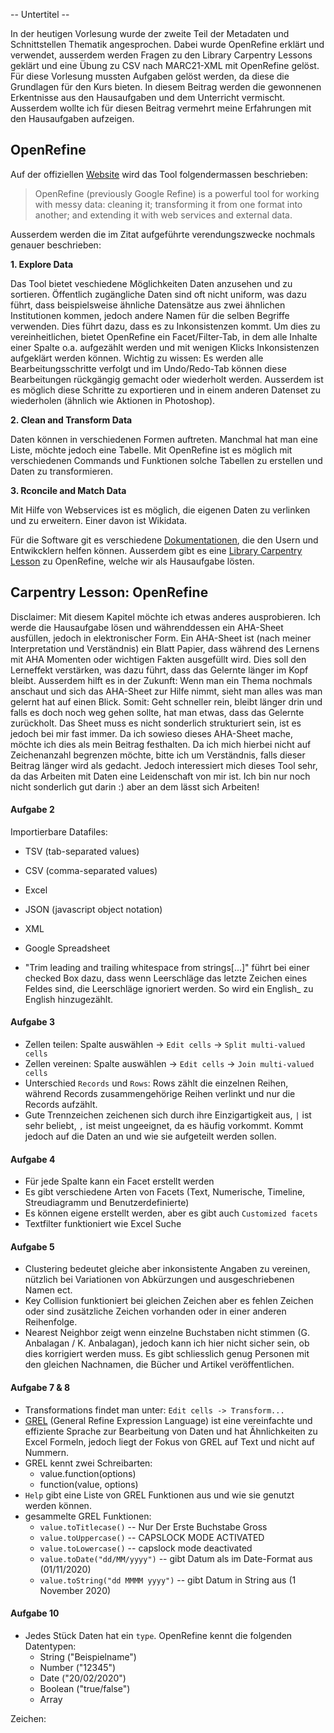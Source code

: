 -- Untertitel --

In der heutigen Vorlesung wurde der zweite Teil der Metadaten und Schnittstellen Thematik angesprochen. Dabei wurde OpenRefine erklärt und verwendet, ausserdem werden Fragen zu den Library Carpentry Lessons geklärt und eine Übung zu CSV nach MARC21-XML mit OpenRefine gelöst. Für diese Vorlesung mussten Aufgaben gelöst werden, da diese die Grundlagen für den Kurs bieten. In diesem Beitrag werden die gewonnenen Erkentnisse aus den Hausaufgaben und dem Unterricht vermischt. Ausserdem wollte ich für diesen Beitrag vermehrt meine Erfahrungen mit den Hausaufgaben aufzeigen.

## OpenRefine

Auf der offiziellen [Website](https://openrefine.org/) wird das Tool folgendermassen beschrieben:

>OpenRefine (previously Google Refine) is a powerful tool for working with messy data: cleaning it; transforming it from one format into another; and extending it with web services and external data.

Ausserdem werden die im Zitat aufgeführte verendungszwecke nochmals genauer beschrieben:

**1. Explore Data**

Das Tool bietet veschiedene Möglichkeiten Daten anzusehen und zu sortieren. Öffentlich zugängliche Daten sind oft nicht uniform, was dazu führt, dass beispielsweise ähnliche Datensätze aus zwei ähnlichen Institutionen kommen, jedoch andere Namen für die selben Begriffe verwenden. Dies führt dazu, dass es zu Inkonsistenzen kommt. Um dies zu vereinheitlichen, bietet OpenRefine ein Facet/Filter-Tab, in dem alle Inhalte einer Spalte o.a. aufgezählt werden und mit wenigen Klicks Inkonsistenzen aufgeklärt werden können. Wichtig zu wissen: Es werden alle Bearbeitungsschritte verfolgt und im Undo/Redo-Tab können diese Bearbeitungen rückgängig gemacht oder wiederholt werden. Ausserdem ist es möglich diese Schritte zu exportieren und in einem anderen Datenset zu wiederholen (ähnlich wie Aktionen in Photoshop).

**2. Clean and Transform Data**

Daten können in verschiedenen Formen auftreten. Manchmal hat man eine Liste, möchte jedoch eine Tabelle. Mit OpenRefine ist es möglich mit verschiedenen Commands und Funktionen solche Tabellen zu erstellen und Daten zu transformieren.

**3. Rconcile and Match Data**

Mit Hilfe von Webservices ist es möglich, die eigenen Daten zu verlinken und zu erweitern. Einer davon ist Wikidata.


Für die Software git es verschiedene [Dokumentationen](https://openrefine.org/documentation.html), die den Usern und Entwikcklern helfen können. Ausserdem gibt es eine [Library Carpentry Lesson](https://librarycarpentry.org/lc-open-refine/) zu OpenRefine, welche wir als Hausaufgabe lösten.

## Carpentry Lesson: OpenRefine

Disclaimer: Mit diesem Kapitel möchte ich etwas anderes ausprobieren. Ich werde die Hausaufgabe lösen und währenddessen ein AHA-Sheet ausfüllen, jedoch in elektronischer Form. Ein AHA-Sheet ist (nach meiner Interpretation und Verständnis) ein Blatt Papier, dass während des Lernens mit AHA Momenten oder wichtigen Fakten ausgefüllt wird. Dies soll den Lerneffekt verstärken, was dazu führt, dass das Gelernte länger im Kopf bleibt. Ausserdem hilft es in der Zukunft: Wenn man ein Thema nochmals anschaut und sich das AHA-Sheet zur Hilfe nimmt, sieht man alles was man gelernt hat auf einen Blick. Somit: Geht schneller rein, bleibt länger drin und falls es doch noch weg gehen sollte, hat man etwas, dass das Gelernte zurückholt. Das Sheet muss es nicht sonderlich strukturiert sein, ist es jedoch bei mir fast immer. Da ich sowieso dieses AHA-Sheet mache, möchte ich dies als mein Beitrag festhalten. Da ich mich hierbei nicht auf Zeichenanzahl begrenzen möchte, bitte ich um Verständnis, falls dieser Beitrag länger wird als gedacht. Jedoch interessiert mich dieses Tool sehr, da das Arbeiten mit Daten eine Leidenschaft von mir ist. Ich bin nur noch nicht sonderlich gut darin :) aber an dem lässt sich Arbeiten!

#### Aufgabe 2
Importierbare Datafiles:
  - TSV (tab-separated values)
  - CSV (comma-separated values)
  - Excel
  - JSON (javascript object notation)
  - XML
  - Google Spreadsheet

- "Trim leading and trailing whitespace from strings[...]" führt bei einer checked Box dazu, dass wenn Leerschläge das letzte Zeichen eines Feldes sind, die Leerschläge ignoriert werden. So wird ein English_ zu English hinzugezählt.

#### Aufgabe 3
- Zellen teilen: Spalte auswählen -> `Edit cells` -> `Split multi-valued cells`
- Zellen vereinen: Spalte auswählen -> `Edit cells` -> `Join multi-valued cells`
- Unterschied `Records` und `Rows`: Rows zählt die einzelnen Reihen, während Records zusammengehörige Reihen verlinkt und nur die Records aufzählt.
- Gute Trennzeichen zeichenen sich durch ihre Einzigartigkeit aus, `|` ist sehr beliebt, `,` ist meist ungeeignet, da es häufig vorkommt. Kommt jedoch auf die Daten an und wie sie aufgeteilt werden sollen.

#### Aufgabe 4
- Für jede Spalte kann ein Facet erstellt werden
- Es gibt verschiedene Arten von Facets (Text, Numerische, Timeline, Streudiagramm und Benutzerdefinierte)
- Es können eigene erstellt werden, aber es gibt auch `Customized facets`
- Textfilter funktioniert wie Excel Suche

#### Aufgabe 5
- Clustering bedeutet gleiche aber inkonsistente Angaben zu vereinen, nützlich bei Variationen von Abkürzungen und ausgeschriebenen Namen ect.
- Key Collision funktioniert bei gleichen Zeichen aber es fehlen Zeichen oder sind zusätzliche Zeichen vorhanden oder in einer anderen Reihenfolge.
- Nearest Neighbor zeigt wenn einzelne Buchstaben nicht stimmen (G. Anbalagan / K. Anbalagan), jedoch kann ich hier nicht sicher sein, ob dies korrigiert werden muss. Es gibt schliesslich genug Personen mit den gleichen Nachnamen, die Bücher und Artikel veröffentlichen.


#### Aufgabe 7 & 8
- Transformations findet man unter: `Edit cells -> Transform...`
-  [GREL](https://github.com/OpenRefine/OpenRefine/wiki/General-Refine-Expression-Language) (General Refine Expression Language) ist eine vereinfachte und effiziente Sprache zur Bearbeitung von Daten und hat Ähnlichkeiten zu Excel Formeln, jedoch liegt der Fokus von GREL auf Text und nicht auf Nummern.
- GREL kennt zwei Schreibarten:
  - value.function(options)
  - function(value, options)
- `Help` gibt eine Liste von GREL Funktionen aus und wie sie genutzt werden können.
- gesammelte GREL Funktionen:
  - `value.toTitlecase()` -- Nur Der Erste Buchstabe Gross
  - `value.toUppercase()` -- CAPSLOCK MODE ACTIVATED
  - `value.toLowercase()` -- capslock mode deactivated
  - `value.toDate("dd/MM/yyyy")` -- gibt Datum als im Date-Format aus (01/11/2020)
  - `value.toString("dd MMMM yyyy")` -- gibt Datum in String aus (1 November 2020)

#### Aufgabe 10
- Jedes Stück Daten hat ein `type`. OpenRefine kennt die folgenden Datentypen:
  - String ("Beispielname")
  - Number ("12345")
  - Date ("20/02/2020")
  - Boolean ("true/false")
  - Array













Zeichen:
